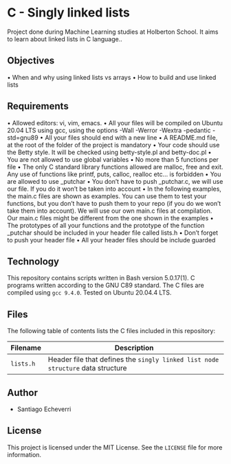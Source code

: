 # C - Singly linked lists

Project done during Machine Learning studies at Holberton School. It aims to learn about linked lists in C language..

## Objectives

• When and why using linked lists vs arrays
• How to build and use linked lists

## Requirements

• Allowed editors: vi, vim, emacs.
• All your files will be compiled on Ubuntu 20.04 LTS using gcc, using the options -Wall -Werror -Wextra -pedantic -std=gnu89
• All your files should end with a new line
• A README.md file, at the root of the folder of the project is mandatory
• Your code should use the Betty style. It will be checked using betty-style.pl and betty-doc.pl
• You are not allowed to use global variables
• No more than 5 functions per file
• The only C standard library functions allowed are malloc, free and exit. Any use of functions like printf, puts, calloc, realloc etc… is forbidden
• You are allowed to use _putchar
• You don’t have to push _putchar.c, we will use our file. If you do it won’t be taken into account
• In the following examples, the main.c files are shown as examples. You can use them to test your functions, but you don’t have to push them to your repo (if you do we won’t take them into account). We will use our own main.c files at compilation. Our main.c files might be different from the one shown in the examples
• The prototypes of all your functions and the prototype of the function _putchar should be included in your header file called lists.h
• Don’t forget to push your header file
• All your header files should be include guarded

## Technology

This repository contains scripts written in Bash version 5.0.17(1).
C programs written according to the GNU C89 standard. 
The C files are compiled using `gcc 9.4.0`.
Tested on Ubuntu 20.04.4 LTS.

## Files

The following table of contents lists the C files included in this repository:

| Filename | Description |
| -------- | ----------- |
| `lists.h` | Header file that defines the `singly linked list node structure` data structure |

## Author

- Santiago Echeverri

## License

This project is licensed under the MIT License. See the `LICENSE` file for more information.
